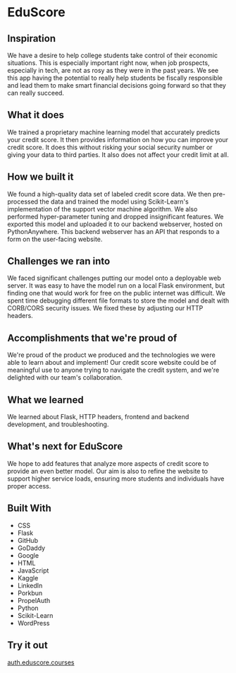 # EduScore

## Inspiration

We have a desire to help college students take control of their economic situations. This is especially important right now, when job prospects, especially in tech, are not as rosy as they were in the past years. We see this app having the potential to really help students be fiscally responsible and lead them to make smart financial decisions going forward so that they can really succeed.

## What it does

We trained a proprietary machine learning model that accurately predicts your credit score. It then provides information on how you can improve your credit score. It does this without risking your social security number or giving your data to third parties. It also does not affect your credit limit at all.

## How we built it

We found a high-quality data set of labeled credit score data. We then pre-processed the data and trained the model using Scikit-Learn's implementation of the support vector machine algorithm. We also performed hyper-parameter tuning and dropped insignificant features. We exported this model and uploaded it to our backend webserver, hosted on PythonAnywhere. This backend webserver has an API that responds to a form on the user-facing website.

## Challenges we ran into

We faced significant challenges putting our model onto a deployable web server. It was easy to have the model run on a local Flask environment, but finding one that would work for free on the public internet was difficult. We spent time debugging different file formats to store the model and dealt with CORB/CORS security issues. We fixed these by adjusting our HTTP headers.

## Accomplishments that we're proud of

We're proud of the product we produced and the technologies we were able to learn about and implement! Our credit score website could be of meaningful use to anyone trying to navigate the credit system, and we're delighted with our team's collaboration.

## What we learned

We learned about Flask, HTTP headers, frontend and backend development, and troubleshooting.

## What's next for EduScore

We hope to add features that analyze more aspects of credit score to provide an even better model. Our aim is also to refine the website to support higher service loads, ensuring more students and individuals have proper access.

## Built With

- CSS
- Flask
- GitHub
- GoDaddy
- Google
- HTML
- JavaScript
- Kaggle
- LinkedIn
- Porkbun
- PropelAuth
- Python
- Scikit-Learn
- WordPress

## Try it out

[auth.eduscore.courses](auth.eduscore.courses)
